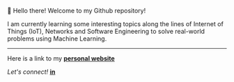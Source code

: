 :wave: Hello there! Welcome to my Github repository!

I am currently learning some interesting topics along the lines of Internet of Things (IoT), Networks and Software Engineering to solve real-world problems using Machine Learning. 

<!-- [![Anurag's GitHub stats](https://github-readme-stats.vercel.app/api?username=abhishekchandar&count_private=true&hide_title=true&theme=dracula)](https://github.com/anuraghazra/github-readme-stats) -->


***
Here is a link to my [**personal website**](https://abhishekchandar.github.io/)


*Let's connect!* [**in**](https://www.linkedin.com/in/abhishekchandar/)

